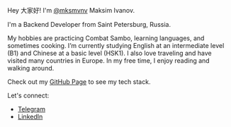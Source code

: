 Hey 大家好! I'm [@mksmvnv](https://github.com/mksmvnv) Maksim Ivanov.

I'm a Backend Developer from Saint Petersburg, Russia.

My hobbies are practicing Combat Sambo, learning languages, and sometimes cooking. I’m currently studying English at an intermediate level (B1) and Chinese at a basic level (HSK1). I also love traveling and have visited many countries in Europe. In my free time, I enjoy reading and walking around.

Check out my [GitHub Page](https://mksmvnv.ru/) to see my tech stack.

Let's connect:

* [Telegram](https://t.me/mksm_vnv)
* [LinkedIn](https://www.linkedin.com/in/mksmvnv/)
